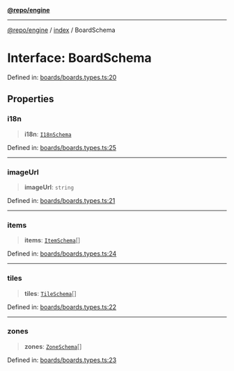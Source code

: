[**@repo/engine**](../../README.md)

***

[@repo/engine](../../modules.md) / [index](../README.md) / BoardSchema

# Interface: BoardSchema

Defined in: [boards/boards.types.ts:20](https://github.com/alexqguo/drinking-board-game-v3/blob/1123a2491488adcd1534d1bcc4d95b9a9f0d7a43/packages/engine/src/boards/boards.types.ts#L20)

## Properties

### i18n

> **i18n**: [`I18nSchema`](I18nSchema.md)

Defined in: [boards/boards.types.ts:25](https://github.com/alexqguo/drinking-board-game-v3/blob/1123a2491488adcd1534d1bcc4d95b9a9f0d7a43/packages/engine/src/boards/boards.types.ts#L25)

***

### imageUrl

> **imageUrl**: `string`

Defined in: [boards/boards.types.ts:21](https://github.com/alexqguo/drinking-board-game-v3/blob/1123a2491488adcd1534d1bcc4d95b9a9f0d7a43/packages/engine/src/boards/boards.types.ts#L21)

***

### items

> **items**: [`ItemSchema`](ItemSchema.md)[]

Defined in: [boards/boards.types.ts:24](https://github.com/alexqguo/drinking-board-game-v3/blob/1123a2491488adcd1534d1bcc4d95b9a9f0d7a43/packages/engine/src/boards/boards.types.ts#L24)

***

### tiles

> **tiles**: [`TileSchema`](TileSchema.md)[]

Defined in: [boards/boards.types.ts:22](https://github.com/alexqguo/drinking-board-game-v3/blob/1123a2491488adcd1534d1bcc4d95b9a9f0d7a43/packages/engine/src/boards/boards.types.ts#L22)

***

### zones

> **zones**: [`ZoneSchema`](ZoneSchema.md)[]

Defined in: [boards/boards.types.ts:23](https://github.com/alexqguo/drinking-board-game-v3/blob/1123a2491488adcd1534d1bcc4d95b9a9f0d7a43/packages/engine/src/boards/boards.types.ts#L23)
